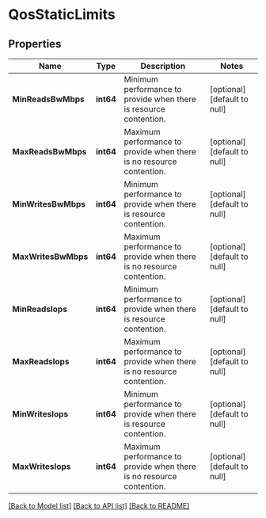 # QosStaticLimits

## Properties
Name | Type | Description | Notes
------------ | ------------- | ------------- | -------------
**MinReadsBwMbps** | **int64** | Minimum performance to provide when there is resource contention. | [optional] [default to null]
**MaxReadsBwMbps** | **int64** | Maximum performance to provide when there is no resource contention. | [optional] [default to null]
**MinWritesBwMbps** | **int64** | Minimum performance to provide when there is resource contention. | [optional] [default to null]
**MaxWritesBwMbps** | **int64** | Maximum performance to provide when there is no resource contention. | [optional] [default to null]
**MinReadsIops** | **int64** | Minimum performance to provide when there is resource contention. | [optional] [default to null]
**MaxReadsIops** | **int64** | Maximum performance to provide when there is no resource contention. | [optional] [default to null]
**MinWritesIops** | **int64** | Minimum performance to provide when there is resource contention. | [optional] [default to null]
**MaxWritesIops** | **int64** | Maximum performance to provide when there is no resource contention. | [optional] [default to null]

[[Back to Model list]](../README.md#documentation-for-models) [[Back to API list]](../README.md#documentation-for-api-endpoints) [[Back to README]](../README.md)

